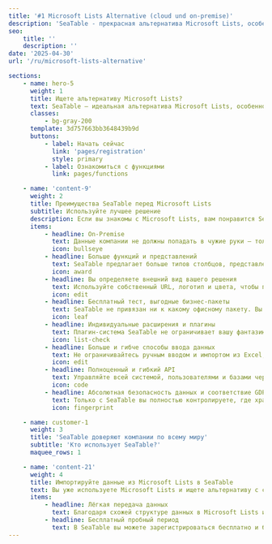 ```yaml
---
title: '#1 Microsoft Lists Alternative (cloud und on-premise)'
description: 'SeaTable - прекрасная альтернатива Microsoft Lists, особенно для компаний, которые не хотят хранить свои данные в облаке Microsoft, но хотят сохранить полный контроль над ними с помощью собственного сервера. SeaTable - единственная реальная локальная альтернатива.'
seo:
    title: ''
    description: ''
date: '2025-04-30'
url: '/ru/microsoft-lists-alternative'

sections:
    - name: hero-5
      weight: 1
      title: Ищете альтернативу Microsoft Lists?
      text: SeaTable — идеальная альтернатива Microsoft Lists, особенно для компаний, которые не хотят хранить свои данные в облаке Microsoft, а предпочитают полный контроль с помощью собственного сервера. SeaTable — единственная настоящая on-premise альтернатива.
      classes:
          - bg-gray-200
      template: 3d757663bb3648439b9d
      buttons:
          - label: Начать сейчас
            link: 'pages/registration'
            style: primary
          - label: Ознакомиться с функциями
            link: pages/functions

    - name: 'content-9'
      weight: 2
      title: Преимущества SeaTable перед Microsoft Lists
      subtitle: Используйте лучшее решение
      description: Если вы знакомы с Microsoft Lists, вам понравится SeaTable. SeaTable предлагает больше функций и, как единственная альтернатива, возможность развернуть SeaTable на собственном сервере, в вашем дата-центре, с вашим доменом и корпоративным стилем.
      items:
          - headline: On-Premise
            text: Данные компании не должны попадать в чужие руки — только в собственную систему SeaTable.<br><br>Microsoft Lists доступен только как часть Office 365 в облаке Microsoft. С SeaTable вы сами решаете, где установить систему и кто будет иметь доступ к вашим данным.<br><br>SeaTable работает как на Linux, так и на Windows серверах, на выделенных и виртуальных машинах. Поддерживается даже кластерный режим.
            icon: bullseye
          - headline: Больше функций и представлений
            text: SeaTable предлагает больше типов столбцов, представлений и способов ввода данных.<br><br>С более чем 20 типами столбцов SeaTable предоставляет гораздо больше возможностей для сбора данных, чем Microsoft Lists.<br><br>Только SeaTable позволяет связывать таблицы, собирать данные через веб-формы и отображать их в виде канбан-досок или графиков.
            icon: award
          - headline: Вы определяете внешний вид вашего решения
            text: Используйте собственный URL, логотип и цвета, чтобы предоставить SeaTable своим сотрудникам.<br><br>Вы не можете адаптировать Microsoft Lists под фирменный стиль вашей компании, как и другие продукты Office 365. Приходится довольствоваться тем, что есть.<br><br>SeaTable — это полная противоположность. Вы определяете, по какому адресу доступна система, какие цвета и логотип используются, а также можете индивидуально настраивать шаблоны.
            icon: edit
          - headline: Бесплатный тест, выгодные бизнес-пакеты
            text: SeaTable не привязан ни к какому офисному пакету. Вы можете легко протестировать SeaTable в облаке.<br><br>SeaTable доступен в различных версиях. В облаке SeaTable есть все пользовательские функции, чтобы вы могли удобно попробовать сервис. Сервер SeaTable также можно установить и протестировать бесплатно и без обязательств — до трёх пользователей.
            icon: leaf
          - headline: Индивидуальные расширения и плагины
            text: Плагин-система SeaTable не ограничивает вашу фантазию.<br><br>Нужна особая визуализация геоданных? Нет проблем!<br><br>SeaTable предлагает собственную систему плагинов, с помощью которой можно расширять и адаптировать функциональность SeaTable под любые задачи.
            icon: list-check
          - headline: Больше и гибче способы ввода данных
            text: Не ограничивайтесь ручным вводом и импортом из Excel, как в Microsoft Lists.<br><br>В Microsoft Lists меньше возможностей для ввода данных, чем в SeaTable. Используйте веб-формы, ссылки для совместного доступа и “Data Collection Sheets”, чтобы ваши сотрудники или партнёры могли собирать данные. Только так вы сможете консолидировать всю информацию в одной системе.
            icon: edit
          - headline: Полноценный и гибкий API
            text: Управляйте всей системой, пользователями и базами через API.<br><br>В Microsoft Lists нет API, что затрудняет интеграцию с собственными решениями.<br><br>API SeaTable делает это очень просто. Вам доступны все функции API для изменения данных в базе, а также множество других вызовов для обычных пользователей, тимлидеров и администраторов. Ознакомьтесь с нашим [API Reference](https://api.seatable.io).
            icon: code
          - headline: Абсолютная безопасность данных и соответствие GDPR ЕС
            text: Только с SeaTable вы полностью контролируете, где хранятся ваши данные.<br><br>Microsoft — американская компания, и данные хранятся в американских дата-центрах. Если для вас это не проблема — отлично. Но если вам нужен полный контроль над потоками и местом хранения данных, используйте собственный сервер SeaTable. Так вы сможете использовать SeaTable для чувствительных и персональных данных или в сферах с повышенными требованиями к безопасности. Только on-premise система это обеспечивает.
            icon: fingerprint

    - name: customer-1
      weight: 3
      title: 'SeaTable доверяют компании по всему миру'
      subtitle: 'Кто использует SeaTable?'
      maquee_rows: 1

    - name: 'content-21'
      weight: 4
      title: Импортируйте данные из Microsoft Lists в SeaTable
      text: Вы уже используете Microsoft Lists и ищете альтернативу с собственным размещением. Перенести ваши данные из Lists в SeaTable очень просто с помощью экспорта и импорта.
      items:
          - headline: Лёгкая передача данных
            text: Благодаря схожей структуре данных в Microsoft Lists и SeaTable вы можете без труда мигрировать существующие таблицы в SeaTable. Просто экспортируйте таблицы в формате CSV и импортируйте их в SeaTable. Проще не бывает.
          - headline: Бесплатный пробный период
            text: В SeaTable вы можете зарегистрироваться бесплатно и без обязательств. Так вы сможете протестировать миграцию данных без риска.
---
```

